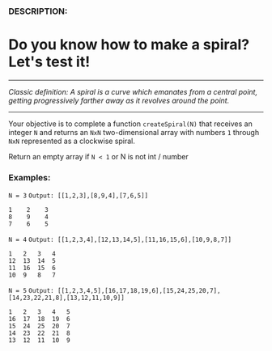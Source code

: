 ### DESCRIPTION:

# Do you know how to make a spiral? Let's test it!

---

_Classic definition: A spiral is a curve which emanates from a central point, getting progressively farther away as it revolves around the point._

---

Your objective is to complete a function `createSpiral(N)` that receives an integer `N` and returns an `NxN` two-dimensional array with numbers `1` through `NxN` represented as a clockwise spiral.

Return an empty array if `N < 1` or N is not int / number

### Examples:

`N = 3` `Output: [[1,2,3],[8,9,4],[7,6,5]]`

```
1    2    3
8    9    4
7    6    5
```

`N = 4` `Output: [[1,2,3,4],[12,13,14,5],[11,16,15,6],[10,9,8,7]]`

```
1   2   3   4
12  13  14  5
11  16  15  6
10  9   8   7
```

`N = 5` `Output: [[1,2,3,4,5],[16,17,18,19,6],[15,24,25,20,7],[14,23,22,21,8],[13,12,11,10,9]]`

```
1   2   3   4   5
16  17  18  19  6
15  24  25  20  7
14  23  22  21  8
13  12  11  10  9
```
